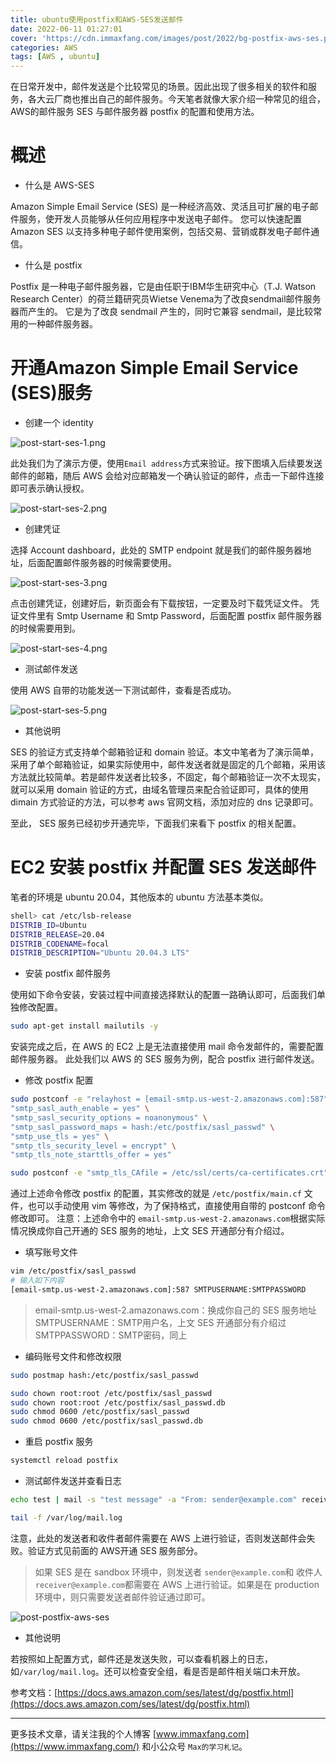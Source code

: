 ```yaml
---
title: ubuntu使用postfix和AWS-SES发送邮件
date: 2022-06-11 01:27:01
cover: 'https://cdn.immaxfang.com/images/post/2022/bg-postfix-aws-ses.png'
categories: AWS
tags: [AWS , ubuntu]
---
```



在日常开发中，邮件发送是个比较常见的场景。因此出现了很多相关的软件和服务，各大云厂商也推出自己的邮件服务。今天笔者就像大家介绍一种常见的组合，AWS的邮件服务 SES 与邮件服务器 postfix 的配置和使用方法。
# 概述

- 什么是 AWS-SES

Amazon Simple Email Service (SES) 是一种经济高效、灵活且可扩展的电子邮件服务，使开发人员能够从任何应用程序中发送电子邮件。 您可以快速配置Amazon SES 以支持多种电子邮件使用案例，包括交易、营销或群发电子邮件通信。

- 什么是 postfix

Postfix 是一种电子邮件服务器，它是由任职于IBM华生研究中心（T.J. Watson Research Center）的荷兰籍研究员Wietse Venema为了改良sendmail邮件服务器而产生的。
它是为了改良 sendmail 产生的，同时它兼容 sendmail，是比较常用的一种邮件服务器。
# 开通Amazon Simple Email Service (SES)服务

- 创建一个 identity

![post-start-ses-1.png](https://cdn.immaxfang.com/images/post/2022/post-start-ses-1.png)

此处我们为了演示方便，使用`Email address`方式来验证。按下图填入后续要发送邮件的邮箱，随后 AWS 会给对应邮箱发一个确认验证的邮件，点击一下邮件连接即可表示确认授权。

![post-start-ses-2.png](https://cdn.immaxfang.com/images/post/2022/post-start-ses-2.png)

- 创建凭证

选择 Account dashboard，此处的 SMTP endpoint 就是我们的邮件服务器地址，后面配置邮件服务器的时候需要使用。

![post-start-ses-3.png](https://cdn.immaxfang.com/images/post/2022/post-start-ses-3.png)

点击创建凭证，创建好后，新页面会有下载按钮，一定要及时下载凭证文件。
凭证文件里有 Smtp Username 和 Smtp Password，后面配置 postfix 邮件服务器的时候需要用到。

![post-start-ses-4.png](https://cdn.immaxfang.com/images/post/2022/post-start-ses-4.png)

- 测试邮件发送

使用 AWS 自带的功能发送一下测试邮件，查看是否成功。

![post-start-ses-5.png](https://cdn.immaxfang.com/images/post/2022/post-start-ses-5.png)

- 其他说明

SES 的验证方式支持单个邮箱验证和 domain 验证。本文中笔者为了演示简单，采用了单个邮箱验证，如果实际使用中，邮件发送者就是固定的几个邮箱，采用该方法就比较简单。若是邮件发送者比较多，不固定，每个邮箱验证一次不太现实，就可以采用 domain 验证的方式，由域名管理员来配合验证即可，具体的使用 dimain 方式验证的方法，可以参考 aws 官网文档，添加对应的 dns 记录即可。

至此， SES 服务已经初步开通完毕，下面我们来看下 postfix 的相关配置。
# EC2 安装 postfix 并配置 SES 发送邮件
笔者的环境是 ubuntu 20.04，其他版本的 ubuntu 方法基本类似。
```bash
shell> cat /etc/lsb-release
DISTRIB_ID=Ubuntu
DISTRIB_RELEASE=20.04
DISTRIB_CODENAME=focal
DISTRIB_DESCRIPTION="Ubuntu 20.04.3 LTS"
```

- 安装 postfix 邮件服务

使用如下命令安装，安装过程中间直接选择默认的配置一路确认即可，后面我们单独修改配置。
```bash
sudo apt-get install mailutils -y
```
安装完成之后，在 AWS 的 EC2 上是无法直接使用 mail 命令发邮件的，需要配置邮件服务器。
此处我们以 AWS 的 SES 服务为例，配合 postfix 进行邮件发送。

- 修改 postfix 配置
```bash
sudo postconf -e "relayhost = [email-smtp.us-west-2.amazonaws.com]:587" \
"smtp_sasl_auth_enable = yes" \
"smtp_sasl_security_options = noanonymous" \
"smtp_sasl_password_maps = hash:/etc/postfix/sasl_passwd" \
"smtp_use_tls = yes" \
"smtp_tls_security_level = encrypt" \
"smtp_tls_note_starttls_offer = yes"

sudo postconf -e "smtp_tls_CAfile = /etc/ssl/certs/ca-certificates.crt"
```
通过上述命令修改 postfix 的配置，其实修改的就是 `/etc/postfix/main.cf` 文件，也可以手动使用 vim 等修改，为了保持格式，直接使用自带的 postconf 命令修改即可。
注意：上述命令中的 `email-smtp.us-west-2.amazonaws.com`根据实际情况换成你自己开通的 SES 服务的地址，上文 SES 开通部分有介绍过。

- 填写账号文件
```bash
vim /etc/postfix/sasl_passwd
# 输入如下内容
[email-smtp.us-west-2.amazonaws.com]:587 SMTPUSERNAME:SMTPPASSWORD
```
> email-smtp.us-west-2.amazonaws.com：换成你自己的 SES 服务地址
> SMTPUSERNAME：SMTP用户名，上文 SES 开通部分有介绍过
> SMTPPASSWORD：SMTP密码，同上

- 编码账号文件和修改权限
```bash
sudo postmap hash:/etc/postfix/sasl_passwd

sudo chown root:root /etc/postfix/sasl_passwd
sudo chown root:root /etc/postfix/sasl_passwd.db
sudo chmod 0600 /etc/postfix/sasl_passwd
sudo chmod 0600 /etc/postfix/sasl_passwd.db
```

- 重启 postfix 服务
```bash
systemctl reload postfix
```

- 测试邮件发送并查看日志
```bash
echo test | mail -s "test message" -a "From: sender@example.com" receiver@example.com

tail -f /var/log/mail.log
```
注意，此处的发送者和收件者邮件需要在 AWS 上进行验证，否则发送邮件会失败。验证方式见前面的 AWS开通 SES 服务部分。
> 如果 SES 是在 sandbox 环境中，则发送者 `sender@example.com`和 收件人`receiver@example.com`都需要在 AWS 上进行验证。如果是在 production 环境中，则只需要发送者邮件验证通过即可。

![post-postfix-aws-ses](https://cdn.immaxfang.com/images/post/2022/post-postfix-aws-ses.png)

- 其他说明

若按照如上配置方式，邮件还是发送失败，可以查看机器上的日志，如`/var/log/mail.log`。还可以检查安全组，看是否是邮件相关端口未开放。

参考文档：[https://docs.aws.amazon.com/ses/latest/dg/postfix.html](https://docs.aws.amazon.com/ses/latest/dg/postfix.html)

----
更多技术文章，请关注我的个人博客 [www.immaxfang.com](https://www.immaxfang.com/) 和小公众号 `Max的学习札记`。
